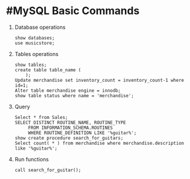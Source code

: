 #MySQL Basic Commands
==========================
1. Database operations
   ```
   show databases;
   use musicstore;
   ```
2. Tables operations
   ```
   show tables;
   create table table_name (
       );
   Update merchandise set inventory_count = inventory_count-1 where id=1;
   Alter table merchandise engine = innodb;
   show table status where name = 'merchandise';
   ```
3. Query
   ```
   Select * from Sales;
   SELECT DISTINCT ROUTINE_NAME, ROUTINE_TYPE
        FROM INFORMATION_SCHEMA.ROUTINES
        WHERE ROUTINE_DEFINITION LIKE '%guitar%';
   show create procedure search_for_guitars;
   Select count( * ) from merchandise where merchandise.description like '%guitar%';
   ```
4. Run functions
   ```
   call search_for_guitar();
   ```
